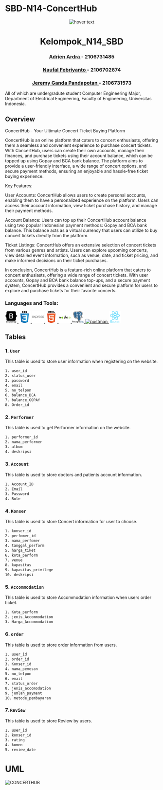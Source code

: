 # SBD-N14-ConcertHub
<p align="center">
  <img src="https://github.com/adrien1811/SBD-N14-ConcertHub/assets/87458424/f125233e-5475-4733-b8e1-5dc4805b0e87" title="hover text">

</p>
<h1 align="center">Kelompok_N14_SBD</h1>
<h3 align="center">
  <a href="https://github.com/adrien1811">
    Adrien Ardra 
  </a>
  - 2106731485
</h3>
<h3 align="center">
  <a href="https://github.com/NaufalFeb">
    Naufal Febriyanto
  </a>
  - 2106702674
</h3>
<h3 align="center">
  <a href="https://github.com/JGDoubleP">
    Jeremy Ganda Pandapotan
  </a>
  - 2106731573
</h3>
<p>All of which are undergradute student Computer Engineering Major, Department of Electrical Engineering, Faculty of Engineering, Universitas Indonesia.</p>

## Overview
ConcertHub - Your Ultimate Concert Ticket Buying Platform

ConcertHub is an online platform that caters to concert enthusiasts, offering them a seamless and convenient experience to purchase concert tickets. With ConcertHub, users can create their own accounts, manage their finances, and purchase tickets using their account balance, which can be topped up using Gopay and BCA bank balance. The platform aims to provide a user-friendly interface, a wide range of concert options, and secure payment methods, ensuring an enjoyable and hassle-free ticket buying experience.

Key Features:

User Accounts: ConcertHub allows users to create personal accounts, enabling them to have a personalized experience on the platform. Users can access their account information, view ticket purchase history, and manage their payment methods.

Account Balance: Users can top up their ConcertHub account balance using two popular Indonesian payment methods: Gopay and BCA bank balance. This balance acts as a virtual currency that users can utilize to buy concert tickets directly from the platform.

Ticket Listings: ConcertHub offers an extensive selection of concert tickets from various genres and artists. Users can explore upcoming concerts, view detailed event information, such as venue, date, and ticket pricing, and make informed decisions on their ticket purchases.

In conclusion, ConcertHub is a feature-rich online platform that caters to concert enthusiasts, offering a wide range of concert tickets. With user accounts, Gopay and BCA bank balance top-ups, and a secure payment system, ConcertHub provides a convenient and secure platform for users to explore and purchase tickets for their favorite concerts.

<h3 align="left">Languages and Tools:</h3>
<p align="left"> <a href="https://getbootstrap.com" target="_blank" rel="noreferrer"> <img src="https://raw.githubusercontent.com/devicons/devicon/master/icons/bootstrap/bootstrap-plain-wordmark.svg" alt="bootstrap" width="40" height="40"/> </a> <a href="https://www.w3schools.com/css/" target="_blank" rel="noreferrer"> <img src="https://raw.githubusercontent.com/devicons/devicon/master/icons/css3/css3-original-wordmark.svg" alt="css3" width="40" height="40"/> </a> <a href="https://expressjs.com" target="_blank" rel="noreferrer"> <img src="https://raw.githubusercontent.com/devicons/devicon/master/icons/express/express-original-wordmark.svg" alt="express" width="40" height="40"/> </a> <a href="https://www.w3.org/html/" target="_blank" rel="noreferrer"> <img src="https://raw.githubusercontent.com/devicons/devicon/master/icons/html5/html5-original-wordmark.svg" alt="html5" width="40" height="40"/> </a> <a href="https://nodejs.org" target="_blank" rel="noreferrer"> <img src="https://raw.githubusercontent.com/devicons/devicon/master/icons/nodejs/nodejs-original-wordmark.svg" alt="nodejs" width="40" height="40"/> </a> <a href="https://www.postgresql.org" target="_blank" rel="noreferrer"> <img src="https://raw.githubusercontent.com/devicons/devicon/master/icons/postgresql/postgresql-original-wordmark.svg" alt="postgresql" width="40" height="40"/> </a> <a href="https://postman.com" target="_blank" rel="noreferrer"> <img src="https://www.vectorlogo.zone/logos/getpostman/getpostman-icon.svg" alt="postman" width="40" height="40"/> </a> <a href="https://reactjs.org/" target="_blank" rel="noreferrer"> <img src="https://raw.githubusercontent.com/devicons/devicon/master/icons/react/react-original-wordmark.svg" alt="react" width="40" height="40"/> </a> </p>


## Tables

### 1.  ```User```
This table is used to store user information when registering on the website.
```
1. user_id
2. status_user
3. password
4. email
5. no_telpon
6. balance_BCA
7. balance_GOPAY
8. Order_id
```

### 2.  ```Performer```
This table is used to get Performer information on the website.
```
1. performer_id
2. nama_performer
3. album
4. deskripsi
```

### 3.  ```Account```
This table is used to store doctors and patients account information. 
```
1. Account_ID
2. Email
3. Password
4. Role
```

### 4.  ```Konser```
This table is used to store Concert information for user to choose.
```
1. konser_id
2. perfomer_id
3. nama_perfomer
4. tanggal_perform
5. harga_tiket
6. kota_perform
7. venue
8. kapasitas
9. kapasitas_privilege
10. deskripsi
```

### 5.  ```Accommodation```
This table is used to store Accommodation information when users order ticket.
```
1. Kota_perform
2. jenis_Accommodation
3. Harga_Accommodation
```

### 6.  ```order```
This table is used to store order information from users.
```
1. user_id
2. order_id
3. Konser_id
4. nama_pemesan
5. no_telpon
6. email
7. status_order
8. jenis_accomodation
9. jumlah_payment
10. metode_pembayaran
```


### 7.  ```Review```
This table is used to store Review by users.
```
1. user_id
2. konser_id
3. rating
4. komen
5. review_date
```

# UML
![CONCERTHUB](https://github.com/adrien1811/SBD-N14-ConcertHub/assets/87458424/4b625a33-fe23-45c5-8002-9dd5e56aefdb)
